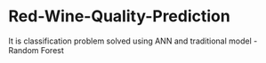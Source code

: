 # Red-Wine-Quality-Prediction
It is classification problem solved using ANN and traditional model - Random Forest
